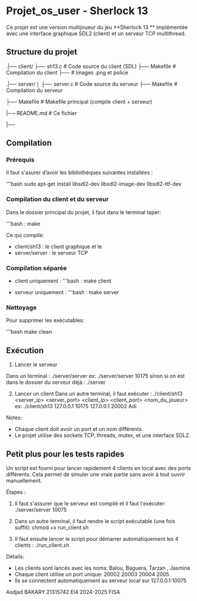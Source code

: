 # Projet_os_user - Sherlock 13

Ce projet est une version multijoueur du jeu **Sherlock 13 ** implémentée avec une interface graphique SDL2 (client) et un serveur TCP multithread.

## Structure du projet 
.|── client/ ├── sh13.c # Code source du client (SDL) 
             ├── Makefile # Compilation du client 
             ├── # Images .png et police

.|── server/ │ ├── server.c # Code source du serveur 
               ├── Makefile # Compilation du serveur 
               
├── Makefile # Makefile principal (compile client + serveur) 

|── README.md # Ce fichier

|──  


## Compilation

### Prérequis

Il faut s'asurer d’avoir les bibliothèques suivantes installées :

'''bash 
sudo apt-get install libsdl2-dev libsdl2-image-dev libsdl2-ttf-dev


### Compilation du client et du serveur
Dans le dossier principal du projet, il faut dans le terminal taper:

'''bash : 
make 

Ce qui compile: 
- client/sh13 : le client graphique
et le 
- server/server : le serveur TCP

### Compilation séparée

- client uniquement : '''bash :
  make client 

- serveur uniquement : '''bash :
  make server


### Nettoyage 
Pour supprimer les exécutables:

'''bash
make clean

## Exécution
1. Lancer le serveur

  Dans un terminal : ./server/server <port>
  ex: ./server/server 10175
  sinon si on est dans le dossier du serveur déjà : ./server <port>

2. Lancer un client
  Dans un autre terminal, il faut exécuter : ./client/sh13 <server_ip> <server_port> <client_ip> <client_port> <nom_du_joueur>
  ex: ./client/sh13 127.0.0.1 10175 127.0.0.1 20002 Adi

Notes:  
  - Chaque client doit avoir un port et un nom différents.
  - Le projet utilise des sockets TCP, threads, mutex, et une interface SDL2.
    

## Petit plus pour les tests rapides 
Un script est fourni pour lancer rapidement 4 clients en local avec des ports différents. Cela permet de simuler une vraie partie sans avoir à tout ouvrir manuellement.

Étapes :
1. Il faut s'assurer que le serveur est compilé et il faut l'exécuter:
   ./server/server 10075
   
3. Dans un autre temrinal, il faut rendre le script exécutable (une fois suffit):
  chmod +x run_client.sh

5. Il faut ensuite lancer le script pour démarrer automatiquement les 4 clients :
  ./run_client.sh

Détails:
  - Les clients sont lancés avec les noms: Balou, Baguera, Tarzan , Jasmine
  - Chaque client utilise un port unique: 20002 20003 20004 2005
  - Ils se connectent automatiquement au serveur local sur 127.0.0.1:10075



Asdjad BAKARY
21315742
EI4 2024-2025 
FISA















